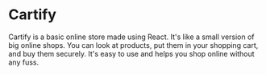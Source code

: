 # Cartify

Cartify is a basic online store made using React. It's like a small version of big online shops. You can look at products, put them in your shopping cart, and buy them securely. It's easy to use and helps you shop online without any fuss.

